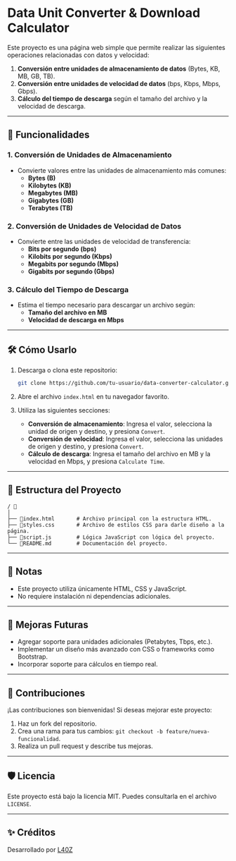 # Data Unit Converter & Download Calculator

Este proyecto es una página web simple que permite realizar las siguientes operaciones relacionadas con datos y velocidad:

1. **Conversión entre unidades de almacenamiento de datos** (Bytes, KB, MB, GB, TB).
2. **Conversión entre unidades de velocidad de datos** (bps, Kbps, Mbps, Gbps).
3. **Cálculo del tiempo de descarga** según el tamaño del archivo y la velocidad de descarga.

---

## 🚀 Funcionalidades

### 1. Conversión de Unidades de Almacenamiento

- Convierte valores entre las unidades de almacenamiento más comunes:
  - **Bytes (B)**
  - **Kilobytes (KB)**
  - **Megabytes (MB)**
  - **Gigabytes (GB)**
  - **Terabytes (TB)**

### 2. Conversión de Unidades de Velocidad de Datos

- Convierte entre las unidades de velocidad de transferencia:
  - **Bits por segundo (bps)**
  - **Kilobits por segundo (Kbps)**
  - **Megabits por segundo (Mbps)**
  - **Gigabits por segundo (Gbps)**

### 3. Cálculo del Tiempo de Descarga

- Estima el tiempo necesario para descargar un archivo según:
  - **Tamaño del archivo en MB**
  - **Velocidad de descarga en Mbps**

---

## 🛠️ Cómo Usarlo

1. Descarga o clona este repositorio:

   ```bash
   git clone https://github.com/tu-usuario/data-converter-calculator.git
   ```

2. Abre el archivo `index.html` en tu navegador favorito.

3. Utiliza las siguientes secciones:
   - **Conversión de almacenamiento**: Ingresa el valor, selecciona la unidad de origen y destino, y presiona `Convert`.
   - **Conversión de velocidad**: Ingresa el valor, selecciona las unidades de origen y destino, y presiona `Convert`.
   - **Cálculo de descarga**: Ingresa el tamaño del archivo en MB y la velocidad en Mbps, y presiona `Calculate Time`.

---

## 📂 Estructura del Proyecto

```plaintext
/ 📂
│
├── 📃index.html       # Archivo principal con la estructura HTML.
├── 📃styles.css       # Archivo de estilos CSS para darle diseño a la página.
├── 📃script.js        # Lógica JavaScript con lógica del proyecto.
└── 📄README.md        # Documentación del proyecto.
```

---

## 📝 Notas

- Este proyecto utiliza únicamente HTML, CSS y JavaScript.
- No requiere instalación ni dependencias adicionales.

---

## 🌟 Mejoras Futuras

- Agregar soporte para unidades adicionales (Petabytes, Tbps, etc.).
- Implementar un diseño más avanzado con CSS o frameworks como Bootstrap.
- Incorporar soporte para cálculos en tiempo real.

---

## 🤝 Contribuciones

¡Las contribuciones son bienvenidas! Si deseas mejorar este proyecto:
1. Haz un fork del repositorio.
2. Crea una rama para tus cambios: `git checkout -b feature/nueva-funcionalidad`.
3. Realiza un pull request y describe tus mejoras.

---

## 🛡️ Licencia

Este proyecto está bajo la licencia MIT. Puedes consultarla en el archivo `LICENSE`.

---

## ✨ Créditos

Desarrollado por [L40Z](https://github.com/andres-olarte396)